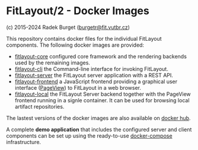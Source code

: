 FitLayout/2 - Docker Images
===========================

(c) 2015-2024 Radek Burget (burgetr@fit.vutbr.cz)

This repository contains docker files for the individual FitLayout components. The following docker images are provided:

- [fitlayout-core](https://github.com/FitLayout/docker-images/tree/main/fitlayout-core) configured core framework and the rendering backends used by the remaining images.
- [fitlayout-cli](https://github.com/FitLayout/docker-images/tree/main/fitlayout-cli) the Command-line interface for invoking FitLayout.
- [fitlayout-server](https://github.com/FitLayout/docker-images/tree/main/fitlayout-server) the FitLayout server application with a REST API.
- [fitlayout-frontend](https://github.com/FitLayout/docker-images/tree/main/fitlayout-frontend) a JavaScript frontend providing a graphical user interface ([PageView](https://github.com/FitLayout/PageView)) to FitLayout in a web browser.
- [fitlayout-local](https://github.com/FitLayout/docker-images/tree/main/fitlayout-local) the FitLayout Server backend together with the PageView frontend running in a signle container. It can be used for browsing local artifact repositories.

The lastest versions of the docker images are also available on [docker hub](https://hub.docker.com/u/fitlayout).

A complete **demo application** that includes the configured server and client components can be set up using the ready-to-use [docker-compose](https://github.com/FitLayout/docker-images/tree/main/docker-compose) infrastructure.
